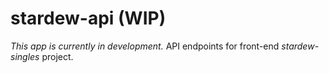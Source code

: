 # stardew-api (WIP)
*This app is currently in development.*
API endpoints for front-end *stardew-singles* project.
